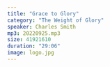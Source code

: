 ```yaml
---
title: "Grace to Glory"
category: "The Weight of Glory"
speaker: Charles Smith
mp3: 20220925.mp3
size: 41921610
duration: "29:06"
image: logo.jpg
---
```

